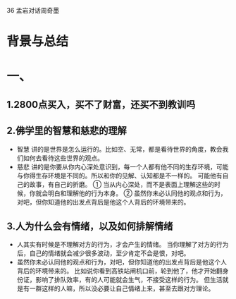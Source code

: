 36 孟岩对话周奇墨

# 背景与总结

# 一、
## 1.2800点买入，买不了财富，还买不到教训吗
## 2.佛学里的智慧和慈悲的理解
* 智慧
讲的是世界是怎么运行的。比如空、无常，都是看待世界的角度，教会我们如何去看待这些世界的观点。
* 慈悲
讲的是你要从你内心深处意识到，每一个人都有他不同的生存环境，可能与你得生存环境是不同的。所以和你的见解、认知都是不一样的。
可能他有自己的故事，有自己的折磨。
① 当从内心深处，而不是表面上理解这些的时候，你就会明白和理解他的行为本身。
② 虽然你未必认同他的观点和行为，对吧，但你知道他的出发点背后是他这个人背后的环境带来的。

## 3.人为什么会有情绪，以及如何排解情绪
* 人其实有时候是不理解对方的行为，才会产生的情绪。
当你理解了对方的行为后，自己的情绪就会减少很多波动，至少肯定不会是恨，对吧。
* 虽然你未必认同他的观点和行为，对吧，但你知道他的出发点背后是他这个人背后的环境带来的。
比如说你看到高铁站闸机口前，轮到他了，他才开始翻身份证，影响了排队效率，有的人可能就会生气，不接受这样的行为。
但生活就是有一群这样的人嘛，所以没必要让自己情绪上来，甚至去跟对方理论。